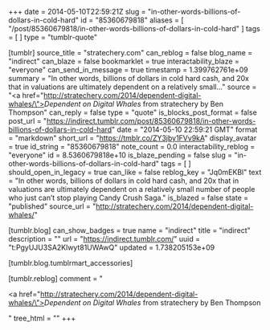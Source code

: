 +++
date = 2014-05-10T22:59:21Z
slug = "in-other-words-billions-of-dollars-in-cold-hard"
id = "85360679818"
aliases = [ "/post/85360679818/in-other-words-billions-of-dollars-in-cold-hard" ]
tags = [ ]
type = "tumblr-quote"

[tumblr]
source_title = "stratechery.com"
can_reblog = false
blog_name = "indirect"
can_blaze = false
bookmarklet = true
interactability_blaze = "everyone"
can_send_in_message = true
timestamp = 1.399762761e+09
summary = "In other words, billions of dollars in cold hard cash, and 20x that in valuations are ultimately dependent on a relatively small..."
source = "<a href=\"http://stratechery.com/2014/dependent-digital-whales/\"><i>Dependent on Digital Whales</i> from stratechery by Ben Thompson</a>"
can_reply = false
type = "quote"
is_blocks_post_format = false
post_url = "https://indirect.tumblr.com/post/85360679818/in-other-words-billions-of-dollars-in-cold-hard"
date = "2014-05-10 22:59:21 GMT"
format = "markdown"
short_url = "https://tmblr.co/ZY3jby1FVv9kA"
display_avatar = true
id_string = "85360679818"
note_count = 0.0
interactability_reblog = "everyone"
id = 8.5360679818e+10
is_blaze_pending = false
slug = "in-other-words-billions-of-dollars-in-cold-hard"
tags = [ ]
should_open_in_legacy = true
can_like = false
reblog_key = "Jq0mEKBl"
text = "In other words, billions of dollars in cold hard cash, and 20x that in valuations are ultimately dependent on a relatively small number of people who just can’t stop playing Candy Crush Saga."
is_blazed = false
state = "published"
source_url = "http://stratechery.com/2014/dependent-digital-whales/"

[tumblr.blog]
can_show_badges = true
name = "indirect"
title = "indirect"
description = ""
url = "https://indirect.tumblr.com/"
uuid = "t:PgyUJU3SA2Klwyt81UWAwQ"
updated = 1.738205153e+09

[tumblr.blog.tumblrmart_accessories]

[tumblr.reblog]
comment = "<p><a href=\"http://stratechery.com/2014/dependent-digital-whales/\"><i>Dependent on Digital Whales</i> from stratechery by Ben Thompson</a></p>"
tree_html = ""
+++
